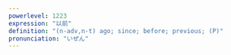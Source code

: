 ```yaml
---
powerlevel: 1223
expression: "以前"
definition: "(n-adv,n-t) ago; since; before; previous; (P)"
pronunciation: "いぜん"
---
```

